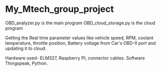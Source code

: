 # My_Mtech_group_project

OBD_analyzer.py is the main program 
OBD_cloud_storage.py is the cloud program

Getting the Real time parameter values like vehicle speed, RPM, coolant temperature, throttle position, Battery voltage from Car's OBD-II port and updating it to cloud.

Hardware used- ELM327, Raspberry PI, connector cables.
Software Thingspeak, Python.
